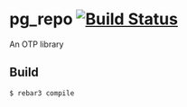 pg_repo [![Build Status](https://travis-ci.org/simonxu72/pg_repo.svg?branch=master)](https://travis-ci.org/simonxu72/pg_repo)
=====

An OTP library

Build
-----

    $ rebar3 compile
